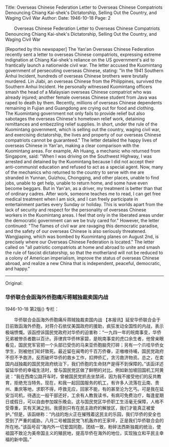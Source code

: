 Title: Overseas Chinese Federation Letter to Overseas Chinese Compatriots Denouncing Chiang Kai-shek's Dictatorship, Selling Out the Country, and Waging Civil War
Author:
Date: 1946-10-18
Page: 2

　　Overseas Chinese Federation Letter to Overseas Chinese Compatriots Denouncing Chiang Kai-shek's Dictatorship, Selling Out the Country, and Waging Civil War

[Reported by this newspaper] The Yan'an Overseas Chinese Federation recently sent a letter to overseas Chinese compatriots, expressing extreme indignation at Chiang Kai-shek's reliance on the US government's aid to frantically launch a nationwide civil war. The letter accused the Kuomintang government of persecuting overseas Chinese, stating: "In the 1941 Southern Anhui Incident, hundreds of overseas Chinese brothers were brutally murdered. Lin Jiabi, an overseas Chinese from the Philippines, survived the Southern Anhui Incident. He personally witnessed Kuomintang officers smash the head of a Malaysian overseas Chinese compatriot who was already injured; another female overseas Chinese student from Java was raped to death by them. Recently, millions of overseas Chinese dependents remaining in Fujian and Guangdong are crying out for food and clothing. The Kuomintang government not only fails to provide relief but also sabotages the overseas Chinese's hometown relief work, detaining remittances and embezzling relief supplies. In short, under the rule of the Kuomintang government, which is selling out the country, waging civil war, and exercising dictatorship, the lives and property of our overseas Chinese compatriots cannot be guaranteed." The letter detailed the happy lives of overseas Chinese in Yan'an, making a clear comparison with the Kuomintang areas. For example, Ah Huang, a mechanic who returned from Singapore, said: "When I was driving on the Southwest Highway, I was arrested and detained by the Kuomintang because I did not accept their anti-communist education and refused to act as a special agent. Now, many of the mechanics who returned to the country to serve with me are stranded in Yunnan, Guizhou, Chongqing, and other places, unable to find jobs, unable to get help, unable to return home, and some have even become beggars. But in Yan'an, as a driver, my treatment is better than that of ordinary cadres. After work, someone teaches me to read, I can get free medical treatment when I am sick, and I can freely participate in entertainment parties every Sunday or holiday. This is worlds apart from the lack of security and respect for the personality of overseas Chinese workers in the Kuomintang areas. I feel that only in the liberated areas under the democratic government can we be truly cared for." However, the letter continued: "The flames of civil war are ravaging this democratic paradise, and the safety of our overseas Chinese is also seriously threatened. Wangjiaping, which was bombed by Kuomintang planes on August 2nd, is precisely where our Overseas Chinese Federation is located." The letter called on "all patriotic compatriots at home and abroad to unite and smash the rule of fascist dictatorship, so that the motherland will not be reduced to a colony of American imperialism, improve the status of overseas Chinese abroad, and realize a new China that is independent, peaceful, democratic, and happy."



<hr /> 

Original: 


### 华侨联合会函海外侨胞痛斥蒋贼独裁卖国内战

1946-10-18
第2版()
专栏：

　　华侨联合会函海外侨胞痛斥蒋贼独裁卖国内战
    【本报讯】延安华侨联合会于日前致函海外侨胞，对蒋介石依仗美国政府的援助，疯狂发动全国性的内战，表示极端愤慨。该函控诉国民党政府对华侨的迫害称：“一九四一年的皖南事变，华侨兄弟被惨杀者数以百计。菲律宾华侨林家碧，是皖南事变的虎口余生者，他曾亲眼看见，国民党军官把一个头部已受伤的马来亚侨胞脑壳打碎；另有一个爪哇华侨女学生，则被他们轮奸致死。最近留在闽粤的千百万侨眷，正嗷嗷待哺，国民党政府不但不予救济，反而破坏华侨的救乡工作，扣押侨汇，贪污救济物资。总之，在卖国内战独裁的国民党政府统治下，我们侨胞的生命财产是得不到保障的。”该函详述留延华侨的幸福生活时，曾与国民党区做了鲜明的对比。例如新加坡回国机工阿黄说：“我在西南公路开车时，曾被国民党抓去坐禁闭，因为我不接受他们的反共教育，拒绝充当特务。现在，和我一起回国服务的机工，有许多人流落在云南、贵州、重庆等地，求职不得，呼救无应，回家不能，有的甚至沦为乞丐。可是我在延安当司机，待遇比一般干部还好，工余有人教我读书，有病可免费治疗，每逢星期日或假日，可以自由参加娱乐晚会。这与国民党区华侨职工生活毫无保障，人格不受尊重，实有天渊之别。我感到只有在民主政府的解放区，我们才能真正被爱护。”但是，该函继称：“内战的炮火正在摧残着这民主的乐园，我们华侨的安全也受到了严重的威胁。八月二号被国民党飞机轰炸的王家坪，正是我们华侨联合会的所在地。”该函号召“海内外一切爱国同胞，团结一致，粉碎法西斯独裁的统治，使祖国不致沦为美帝国主义的殖民地，提高华侨在海外的地位，实现独立和平民主幸福的新中国。”
